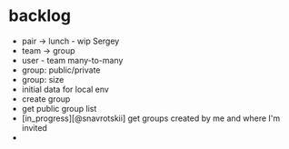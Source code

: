 # backlog
* pair -> lunch - wip Sergey
* team -> group
* user *-* team many-to-many
* group: public/private
* group: size
* initial data for local env
* create group
* get public group list
* [in_progress][@snavrotskii] get groups created by me and where I'm invited
*

